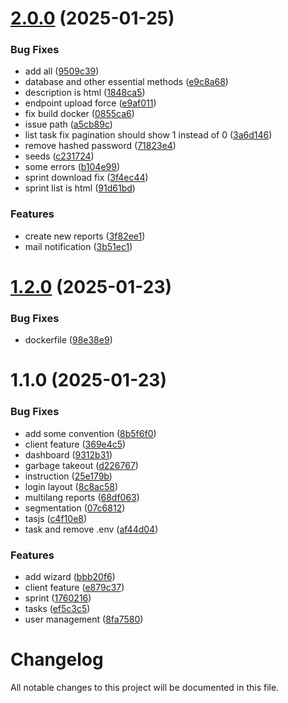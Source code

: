 # [2.0.0](https://github.com/cds-id/managed-it/compare/v1.2.0...v2.0.0) (2025-01-25)

### Bug Fixes

- add all ([9509c39](https://github.com/cds-id/managed-it/commit/9509c39d23d4bb13349e9d1f862aec5dc656df34))
- database and other essential methods ([e9c8a68](https://github.com/cds-id/managed-it/commit/e9c8a68d79e31df0cc4c9e3d632d3560d8190f26))
- description is html ([1848ca5](https://github.com/cds-id/managed-it/commit/1848ca5aef15521d7e0a389c9b74eb89bb29f081))
- endpoint upload force ([e9af011](https://github.com/cds-id/managed-it/commit/e9af0113fd88e8684d4cc9735a418f1fb23bb4c9))
- fix build docker ([0855ca6](https://github.com/cds-id/managed-it/commit/0855ca6eb6cdbd05fe2c68402a4613d361a0e2ed))
- issue path ([a5cb89c](https://github.com/cds-id/managed-it/commit/a5cb89c4558c65cf79a62e47bcad8e5e749b71d6))
- list task fix pagination should show 1 instead of 0 ([3a6d146](https://github.com/cds-id/managed-it/commit/3a6d1468996b9fbac0502626280d3c7c0377de9a))
- remove hashed password ([71823e4](https://github.com/cds-id/managed-it/commit/71823e4ddfc9c5b8ebf8d33d0aacbda9b47985d0))
- seeds ([c231724](https://github.com/cds-id/managed-it/commit/c2317244f889b3a2940c52b5932a26b248c8eb55))
- some errors ([b104e99](https://github.com/cds-id/managed-it/commit/b104e99732b3580feae0997c7df3643935f506c5))
- sprint download fix ([3f4ec44](https://github.com/cds-id/managed-it/commit/3f4ec44b70971aef60131dc1b93edadda4aaaf97))
- sprint list is html ([91d61bd](https://github.com/cds-id/managed-it/commit/91d61bd60dd6e162c64397ec4e689bf7e0c7c157))

### Features

- create new reports ([3f82ee1](https://github.com/cds-id/managed-it/commit/3f82ee18eb1a8d1b06cc400fe396123a6d1fb134))
- mail notification ([3b51ec1](https://github.com/cds-id/managed-it/commit/3b51ec17b23457c752a6e0da95ddcf173ee35e0e))

# [1.2.0](https://github.com/cds-id/managed-it/compare/v1.1.0...v1.2.0) (2025-01-23)

### Bug Fixes

- dockerfile ([98e38e9](https://github.com/cds-id/managed-it/commit/98e38e945ac5e89fe0e91edf9d5b850653427e6b))

# 1.1.0 (2025-01-23)

### Bug Fixes

- add some convention ([8b5f6f0](https://github.com/cds-id/managed-it/commit/8b5f6f0988bc6a16aeb5603a7e6db2259daaf685))
- client feature ([369e4c5](https://github.com/cds-id/managed-it/commit/369e4c5c8b20bc88a49b671325bde4082a13d6c8))
- dashboard ([9312b31](https://github.com/cds-id/managed-it/commit/9312b31b6fea8c2837d444b851ffca207ecfc10e))
- garbage takeout ([d226767](https://github.com/cds-id/managed-it/commit/d2267676aa6a6289fbb6c1cae41047305c7046c8))
- instruction ([25e179b](https://github.com/cds-id/managed-it/commit/25e179bed96c2d9ab3f8fee0cd49e851187744c0))
- login layout ([8c8ac58](https://github.com/cds-id/managed-it/commit/8c8ac58f312d10a7a3b8be6813641e155177d510))
- multilang reports ([68df063](https://github.com/cds-id/managed-it/commit/68df063d5661e5a5b5524443c87744a3b34682e9))
- segmentation ([07c6812](https://github.com/cds-id/managed-it/commit/07c6812ba15ad785d81ca3a92283a92f5cd047cc))
- tasjs ([c4f10e8](https://github.com/cds-id/managed-it/commit/c4f10e8d6dd60a3ccb89791a5f866d159dc9eb8e))
- task and remove .env ([af44d04](https://github.com/cds-id/managed-it/commit/af44d04b9b45be861d7e7b972842401dcd4d72bd))

### Features

- add wizard ([bbb20f6](https://github.com/cds-id/managed-it/commit/bbb20f6cc1ffa93b872b5a2f50fb72368d5f25b3))
- client feature ([e879c37](https://github.com/cds-id/managed-it/commit/e879c37a04e0b259d35cb2830e9ff76a2556c6a3))
- sprint ([1760216](https://github.com/cds-id/managed-it/commit/1760216cef22eee768dc1e732981883d50e5f6e7))
- tasks ([ef5c3c5](https://github.com/cds-id/managed-it/commit/ef5c3c56710170f8d79c728d1450bac32830e68d))
- user management ([8fa7580](https://github.com/cds-id/managed-it/commit/8fa758073faa0a2e0ccb28f139bd2d645b17b6e8))

# Changelog

All notable changes to this project will be documented in this file.
